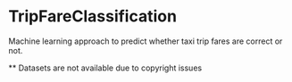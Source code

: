 # TripFareClassification
Machine learning approach to predict whether taxi trip fares are correct or not.

** Datasets are not available due to copyright issues
